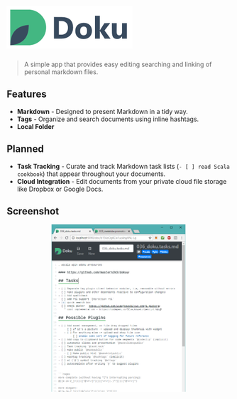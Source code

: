 ![Doku](assets/logo/logo_light_bar.png "Doku logo")
======

> A simple app that provides easy editing searching and linking of personal markdown files.

## Features

* **Markdown** - Designed to present Markdown in a tidy way.
* **Tags** - Organize and search documents using inline hashtags.
* **Local Folder**

## Planned

* **Task Tracking** - Curate and track Markdown task lists (`- [ ] read Scala cookbook`) that appear throughout your documents.
* **Cloud Integration** - Edit documents from your private cloud file storage like Dropbox or Google Docs.

## Screenshot

<div style="text-align: center">
<img src="assets/screenshots/screenshot0.png" alt="Doku Screenshot" width="60%" />
</div>
